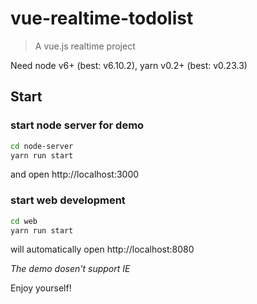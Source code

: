 # vue-realtime-todolist

> A vue.js realtime project

Need node v6+ (best: v6.10.2), yarn v0.2+ (best: v0.23.3)

## Start
### start node server for demo
```bash
cd node-server
yarn run start
```
and open http://localhost:3000

### start web development
```bash
cd web
yarn run start
```
will automatically open http://localhost:8080

_The demo dosen't support IE_

Enjoy yourself!
